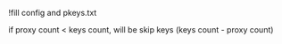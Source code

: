 !fill config and pkeys.txt

if proxy count < keys count, will be skip keys (keys count - proxy count) 
